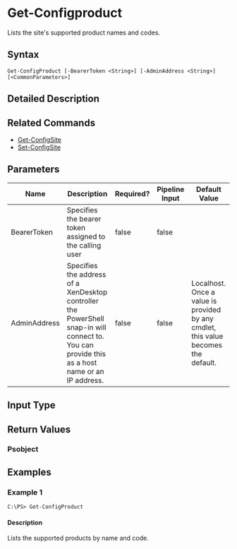 ﻿
# Get-Configproduct
Lists the site's supported product names and codes.
## Syntax
```
Get-ConfigProduct [-BearerToken <String>] [-AdminAddress <String>] [<CommonParameters>]
```
## Detailed Description



## Related Commands

* [Get-ConfigSite](./Get-ConfigSite/)
* [Set-ConfigSite](./Set-ConfigSite/)
## Parameters
| Name   | Description | Required? | Pipeline Input | Default Value |
| --- | --- | --- | --- | --- |
| BearerToken | Specifies the bearer token assigned to the calling user | false | false |  |
| AdminAddress | Specifies the address of a XenDesktop controller the PowerShell snap-in will connect to. You can provide this as a host name or an IP address. | false | false | Localhost. Once a value is provided by any cmdlet, this value becomes the default. |

## Input Type

### 

## Return Values

### Psobject

## Examples

### Example 1
```
C:\PS> Get-ConfigProduct
```
#### Description
Lists the supported products by name and code.
